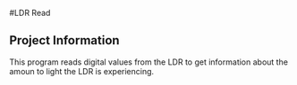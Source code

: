 #LDR Read

## Project Information
This program reads digital values from the LDR to get information about the amoun to light the LDR is experiencing.
